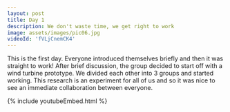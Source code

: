 ```yaml
---
layout: post
title: Day 1
description: We don't waste time, we get right to work
image: assets/images/pic06.jpg
videoId: 'fVLjCnemCK4'
---
```


This is the first day. Everyone introduced themselves briefly and then it was straight to work! After brief discussion, the group decided to start off with a wind turbine prototype. We divided each other into 3 groups and started working. This research is an experiment for all of us and so it was nice to see an immediate collaboration between everyone. 

{% include youtubeEmbed.html %}